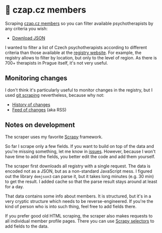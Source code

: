 # 💆 czap.cz members

Scraping [czap.cz members](https://czap.cz/adresar) so you can filter available psychotherapists by any criteria you wish:

-   [Download JSON](https://raw.githubusercontent.com/honzajavorek/czap/main/items.json)

I wanted to filter a list of Czech psychotherapists according to different criteria than those available at the [registry website](https://czap.cz/adresar). For example, the registry allows to filter by location, but only to the level of region. As there is 700+ therapists in Prague itself, it's not very useful.

## Monitoring changes

I don't think it's particularly useful to monitor changes in the registry, but I used [git scraping](https://simonwillison.net/2020/Oct/9/git-scraping/) nevertheless, because why not:

-   [History of changes](https://github.com/honzajavorek/czap/commits/main/items.json)
-   [Feed of changes](https://github.com/honzajavorek/czap/commits/main.atom) (aka RSS)

## Notes on development

The scraper uses my favorite [Scrapy](https://docs.scrapy.org/) framework.

So far I scrape only a few fields.
If you want to build on top of the data and you're missing something, let me know in [issues](https://github.com/honzajavorek/czap/issues).
However, because I won't have time to add the fields, you better edit the code and add them yourself.

The scraper first downloads all registry with a single request.
The data is encoded not as a JSON, but as a non-standard JavaScript mess.
I figured out the library `demjson3` can parse it, but it takes long minutes (e.g. 30 min) to get the result.
I added cache so that the parse result stays around at least for a day.

That data contains some info about members.
It is structured, but it's in a very cryptic structure which needs to be reverse-engineered.
If you're the kind of person who is into such thing, feel free to add fields there.

If you prefer good old HTML scraping, the scraper also makes requests to all individual member profile pages.
There you can use [Scrapy selectors](https://docs.scrapy.org/en/latest/topics/selectors.html) to add fields to the data.
